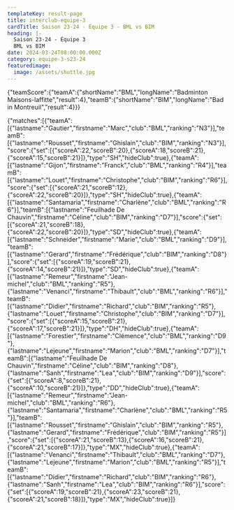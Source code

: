 ```yaml
---
templateKey: result-page
title: interclub-equipe-3
cardTitle: Saison 23-24 - Équipe 3 - BML vs BIM 
heading: |-
  Saison 23-24 - Équipe 3
  BML vs BIM
date: 2024-03-24T08:00:00.000Z
category: equipe-3-s23-24
featuredimage:
  image: /assets/shuttle.jpg
---
```


<teamscoreboard>{"teamScore":{"teamA":{"shortName":"BML","longName":"Badminton Maisons-laffitte","result":4},"teamB":{"shortName":"BIM","longName":"Bad in Montreuil","result":4}}}</teamscoreboard>

<scoreboard>{"matches":[{"teamA":[{"lastname":"Gautier","firstname":"Marc","club":"BML","ranking":"N3"}],"teamB":[{"lastname":"Rousset","firstname":"Ghislain","club":"BIM","ranking":"N3"}],"score":{"set":[{"scoreA":22,"scoreB":20},{"scoreA":18,"scoreB":21},{"scoreA":15,"scoreB":21}]},"type":"SH","hideClub":true},{"teamA":[{"lastname":"Gijon","firstname":"Franck","club":"BML","ranking":"R4"}],"teamB":[{"lastname":"Louet","firstname":"Christophe","club":"BIM","ranking":"R6"}],"score":{"set":[{"scoreA":21,"scoreB":12},{"scoreA":22,"scoreB":20}]},"type":"SH","hideClub":true},{"teamA":[{"lastname":"Santamaria","firstname":"Charlène","club":"BML","ranking":"R6"}],"teamB":[{"lastname":"Feuilhade De Chauvin","firstname":"Céline","club":"BIM","ranking":"D7"}],"score":{"set":[{"scoreA":21,"scoreB":18},{"scoreA":22,"scoreB":20}]},"type":"SD","hideClub":true},{"teamA":[{"lastname":"Schneider","firstname":"Marie","club":"BML","ranking":"D9"}],"teamB":[{"lastname":"Gerard","firstname":"Frédérique","club":"BIM","ranking":"D8"}],"score":{"set":[{"scoreA":19,"scoreB":21},{"scoreA":14,"scoreB":21}]},"type":"SD","hideClub":true},{"teamA":[{"lastname":"Remeur","firstname":"Jean-michel","club":"BML","ranking":"R5"},{"lastname":"Venanci","firstname":"Thibault","club":"BML","ranking":"R6"}],"teamB":[{"lastname":"Didier","firstname":"Richard","club":"BIM","ranking":"R5"},{"lastname":"Louet","firstname":"Christophe","club":"BIM","ranking":"D7"}],"score":{"set":[{"scoreA":15,"scoreB":21},{"scoreA":17,"scoreB":21}]},"type":"DH","hideClub":true},{"teamA":[{"lastname":"Forestier","firstname":"Clémence","club":"BML","ranking":"D9"},{"lastname":"Lejeune","firstname":"Marion","club":"BML","ranking":"D7"}],"teamB":[{"lastname":"Feuilhade De Chauvin","firstname":"Céline","club":"BIM","ranking":"D8"},{"lastname":"Sanh","firstname":"Lea","club":"BIM","ranking":"D9"}],"score":{"set":[{"scoreA":8,"scoreB":21},{"scoreA":10,"scoreB":21}]},"type":"DD","hideClub":true},{"teamA":[{"lastname":"Remeur","firstname":"Jean-michel","club":"BML","ranking":"R6"},{"lastname":"Santamaria","firstname":"Charlène","club":"BML","ranking":"R5"}],"teamB":[{"lastname":"Rousset","firstname":"Ghislain","club":"BIM","ranking":"R5"},{"lastname":"Gerard","firstname":"Frédérique","club":"BIM","ranking":"R5"}],"score":{"set":[{"scoreA":21,"scoreB":13},{"scoreA":16,"scoreB":21},{"scoreA":21,"scoreB":17}]},"type":"MX","hideClub":true},{"teamA":[{"lastname":"Venanci","firstname":"Thibault","club":"BML","ranking":"D7"},{"lastname":"Lejeune","firstname":"Marion","club":"BML","ranking":"R5"}],"teamB":[{"lastname":"Didier","firstname":"Richard","club":"BIM","ranking":"R6"},{"lastname":"Sanh","firstname":"Lea","club":"BIM","ranking":"R6"}],"score":{"set":[{"scoreA":19,"scoreB":21},{"scoreA":23,"scoreB":21},{"scoreA":21,"scoreB":18}]},"type":"MX","hideClub":true}]}</scoreboard>